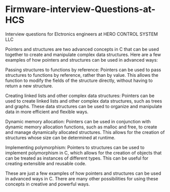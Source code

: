 # Firmware-interview-Questions-at-HCS
Interview questions for Elctronics engineers at HERO CONTROL SYSTEM LLC

Pointers and structures are two advanced concepts in C that can be used together to create and manipulate complex data structures. Here are a few examples of how pointers and structures can be used in advanced ways:

Passing structures to functions by reference:
Pointers can be used to pass structures to functions by reference, rather than by value. This allows the function to modify the fields of the structure directly, without having to return a new structure.

Creating linked lists and other complex data structures:
Pointers can be used to create linked lists and other complex data structures, such as trees and graphs. These data structures can be used to organize and manipulate data in more efficient and flexible ways.

Dynamic memory allocation:
Pointers can be used in conjunction with dynamic memory allocation functions, such as malloc and free, to create and manage dynamically allocated structures. This allows for the creation of structures whose size can be determined at runtime.

Implementing polymorphism:
 Pointers to structures can be used to implement polymorphism in C, which allows for the creation of objects that can be treated as instances of different types. This can be useful for creating extensible and reusable code.

These are just a few examples of how pointers and structures can be used in advanced ways in C. There are many other possibilities for using these concepts in creative and powerful ways.
